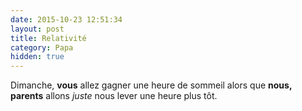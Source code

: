 ```yaml
---
date: 2015-10-23 12:51:34
layout: post
title: Relativité
category: Papa
hidden: true
---
```


Dimanche, **vous** allez gagner une heure de sommeil alors que **nous, parents** allons _juste_ nous lever une heure plus tôt.
